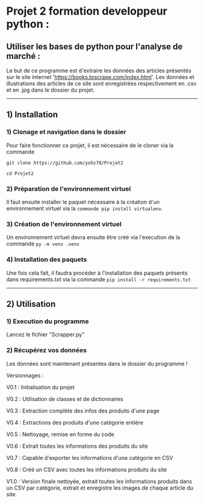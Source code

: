 # Projet 2 formation developpeur python : 
## Utiliser les bases de python pour l'analyse de marché :

Le but de ce programme est d'extraire les données des articles présentés sur le site internet 'https://books.toscrape.com/index.html'.
Les données et illustrations des articles de ce site sont enregistrées respectivement en .csv et en .jpg dans le dossier du projet.

---

## 1) Installation

### 1) Clonage et navigation dans le dossier

Pour faire fonctionner ce projet, il est nécessaire de le cloner via la commande 

`git clone https://github.com/yohz78/Projet2`

`cd Projet2`

### 2) Préparation de l'environnement virtuel

Il faut ensuite installer le paquet nécessaire à la création d'un environnement virtuel via la `commande pip install virtualenv`.

### 3) Création de l'environnement virtuel

Un environnement virtuel devra ensuite être créé via l'execution de la commande `py -m venv .venv`

### 4) Installation des paquets

 Une fois cela fait, il faudra procéder à l'installation des paquets présents dans requirements.txt via la commande `pip install -r requirements.txt`

---
##  2) Utilisation

### 1) Execution du programme

Lancez le fichier "Scrapper.py"

### 2) Récupérez vos données

Les données sont maintenant présentes dans le dossier du programme !

Versionnages :

V0.1 : Initialisation du projet

V0.2 : Utilisation de classes et de dictionnaires

V0.3 : Extraction complète des infos des produits d'une page

V0.4 : Extractions des produits d'une catégorie entière

V0.5 : Nettoyage, remise en forme du code

V0.6 : Extrait toutes les informations des produits du site

V0.7 : Capable d'exporter les informations d'une catégorie en CSV

V0.8 : Créé un CSV avec toutes les informations produits du site

V1.0 : Version finale nettoyée, extrait toutes les informations produits dans un CSV par catégorie, extrait et enregistre les images de chaque article du site.